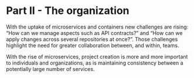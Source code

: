 # Part II - The organization

With the uptake of microservices and containers new challenges are rising: “How can we manage aspects such as API contracts?” and “How can we apply changes across several repositories at once?”. Those challenges highlight the need for greater collaboration between, and within, teams.

With the rise of microservices, project creation is more and more important to individuals and organizations, as is maintaining consistency between a potentially large number of services.

